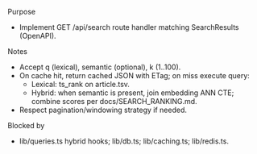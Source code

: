 Purpose

- Implement GET /api/search route handler matching SearchResults (OpenAPI).

Notes

- Accept q (lexical), semantic (optional), k (1..100).
- On cache hit, return cached JSON with ETag; on miss execute query:
  - Lexical: ts_rank on article.tsv.
  - Hybrid: when semantic is present, join embedding ANN CTE; combine scores per docs/SEARCH_RANKING.md.
- Respect pagination/windowing strategy if needed.

Blocked by

- lib/queries.ts hybrid hooks; lib/db.ts; lib/caching.ts; lib/redis.ts.

